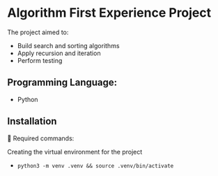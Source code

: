 # Algorithm First Experience Project



The project aimed to:
- Build search and sorting algorithms
- Apply recursion and iteration
- Perform testing

## Programming Language:
- Python


## Installation

🤖 Required commands:

Creating the virtual environment for the project

* `python3 -m venv .venv && source .venv/bin/activate`
